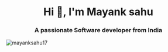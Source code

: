 <h1 align="center">Hi 👋, I'm Mayank sahu</h1>
<h3 align="center">A passionate Software developer from India</h3>

<p align="left"> <img src="https://komarev.com/ghpvc/?username=mayanksahu17&label=Profile%20views&color=0e75b6&style=flat" alt="mayanksahu17" /> </p>

